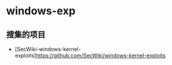 # windows-exp
## 搜集的项目
* [SecWiki-windows-kernel-exploits]https://github.com/SecWiki/windows-kernel-exploits

